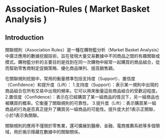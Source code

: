 # Association-Rules ( Market Basket Analysis )
## Introduction
關聯規則（Association Rules）是一種在購物籃分析（Market Basket Analysis）中廣泛應用的數據挖掘技術，旨在發現大量交易數據中不同商品之間的有趣關聯或模式。購物籃分析的主要目的是找到在同一次購物中經常一起購買的商品組合，從而幫助零售商制定促銷策略、優化商品陳列、提高銷售額。

在關聯規則挖掘中，常用的衡量標準包括支持度（Support）、置信度（Confidence）和提升度（Lift）：
1.支持度（Support）：表示某一規則中出現的商品組合在所有交易中出現的頻率。它可以用來衡量這些商品組合的受歡迎程度。
2.置信度（Confidence）：表示在已經購買了某一組商品的情況下，另一組商品也被購買的概率。它衡量了關聯規則的可靠性。
3.提升度（Lift）：表示購買某一組商品的行為是否真正提升了購買另一組商品的可能性。提升度大於1表示正關聯，小於1表示負關聯。

關聯規則的應用不僅限於零售業，還可擴展到醫療、金融、電商推薦系統等多個領域，用於揭示隱藏在數據中的關聯關係。
